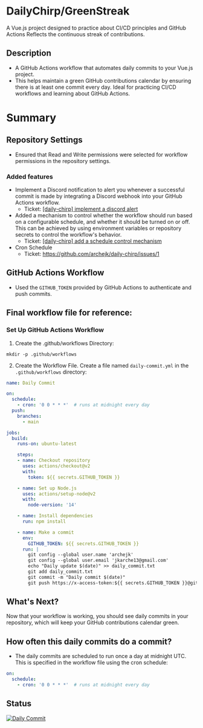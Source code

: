 # DailyChirp/GreenStreak
A Vue.js project designed to practice about CI/CD principles and GitHub Actions
Reflects the continuous streak of contributions.

## Description
- A GitHub Actions workflow that automates daily commits to your Vue.js project.
- This helps maintain a green GitHub contributions calendar by ensuring there is at least one commit every day. Ideal for practicing CI/CD workflows and learning about GitHub Actions.

# Summary
## Repository Settings
- Ensured that Read and Write permissions were selected for workflow permissions in the repository settings.

### Added features
- Implement a Discord notification to alert you whenever a successful commit is made by integrating a Discord webhook into your GitHub Actions workflow.
   - Ticket: [[daily-chirp] implement a discord alert](https://github.com/archejk/daily-chirp/issues/10)
- Added a mechanism to control whether the workflow should run based on a configurable schedule, and whether it should be turned on or off. This can be achieved by using environment variables or repository secrets to control the workflow's behavior.
   - Ticket: [[daily-chirp] add a schedule control mechanism](https://github.com/archejk/daily-chirp/issues/8)
- Cron Schedule
   - Ticket: https://github.com/archejk/daily-chirp/issues/1 

## GitHub Actions Workflow
- Used the `GITHUB_TOKEN` provided by GitHub Actions to authenticate and push commits.

## Final workflow file for reference:

### Set Up GitHub Actions Workflow
1. Create the .github/workflows Directory:
```
mkdir -p .github/workflows
```

2. Create the Workflow File. Create a file named `daily-commit.yml` in the `.github/workflows` directory:

```yml
name: Daily Commit

on:
  schedule:
    - cron: '0 0 * * *'  # runs at midnight every day
  push:
    branches:
      - main

jobs:
  build:
    runs-on: ubuntu-latest

    steps:
    - name: Checkout repository
      uses: actions/checkout@v2
      with:
        token: ${{ secrets.GITHUB_TOKEN }}

    - name: Set up Node.js
      uses: actions/setup-node@v2
      with:
        node-version: '14'

    - name: Install dependencies
      run: npm install

    - name: Make a commit
      env:
        GITHUB_TOKEN: ${{ secrets.GITHUB_TOKEN }}
      run: |
        git config --global user.name 'archejk'
        git config --global user.email 'jkarche13@gmail.com'
        echo "Daily update $(date)" >> daily_commit.txt
        git add daily_commit.txt
        git commit -m "Daily commit $(date)"
        git push https://x-access-token:${{ secrets.GITHUB_TOKEN }}@github.com/archejk/daily-chirp.git HEAD:main
```

## What's Next?
Now that your workflow is working, you should see daily commits in your repository, which will keep your GitHub contributions calendar green. 

## How often this daily commits do a commit?
- The daily commits are scheduled to run once a day at midnight UTC. This is specified in the workflow file using the cron schedule:

```yml
on:
  schedule:
    - cron: '0 0 * * *'  # runs at midnight every day
```

## Status
[![Daily Commit](https://github.com/archejk/daily-chirp/actions/workflows/daily-commit.yml/badge.svg)](https://github.com/archejk/daily-chirp/actions/workflows/daily-commit.yml)

